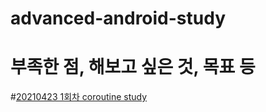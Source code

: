 # advanced-android-study

# 부족한 점, 해보고 싶은 것, 목표 등

#[20210423 1회차 coroutine study](https://github.com/leeHana21/Android_study/blob/main/kotlin_coroutine_organize.md)
